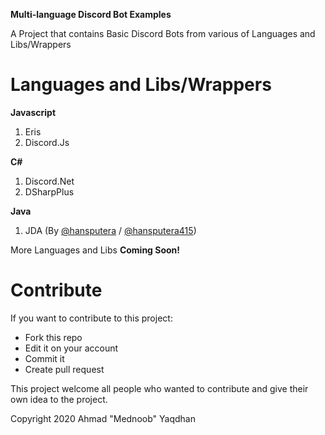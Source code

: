 **Multi-language Discord Bot Examples**

A Project that contains Basic Discord Bots from various of Languages and Libs/Wrappers

# Languages and Libs/Wrappers

**Javascript**

 1. Eris
 2. Discord.Js

**C#**

1. Discord.Net
2. DSharpPlus

**Java**

1. JDA (By [@hansputera](https://github.com/hansputera) / [@hansputera415](https://github.com/hansputera415))

More Languages and Libs **Coming Soon!**


# Contribute
If you want to contribute to this project:

- Fork this repo
- Edit it on your account
- Commit it
- Create pull request

This project welcome all people who wanted to contribute and give their own idea to the project.


Copyright 2020 Ahmad "Mednoob" Yaqdhan
